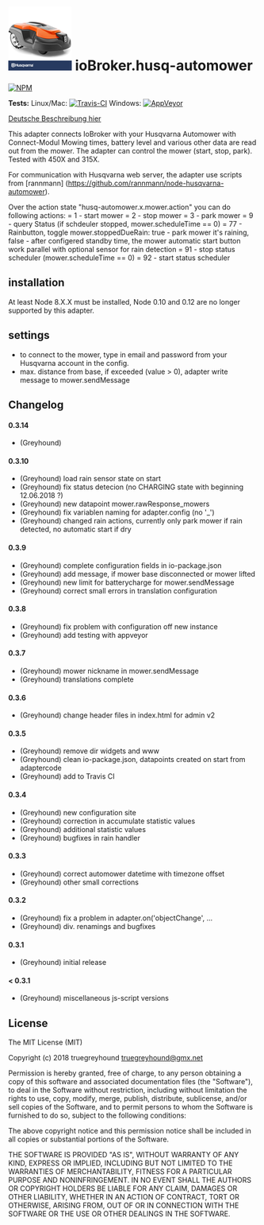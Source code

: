 ![Logo](admin/husq-automower.png)
ioBroker.husq-automower
=============

[![NPM](https://www.npmjs.com/package/iobroker.husq-automower.png?downloads=true)](https://www.npmjs.com/package/iobroker.husq-automower/)

**Tests:** Linux/Mac: [![Travis-CI](https://travis-ci.org/truegreyhound/ioBroker.husq-automower.svg?branch=master)](https://travis-ci.org/truegreyhound/ioBroker.husq-automower)
Windows: [![AppVeyor](https://ci.appveyor.com/project/truegreyhound/iobroker-husq-automower?branch=master&svg=true)](https://ci.appveyor.com/project/truegreyhound/iobroker-husq-automower/)

[Deutsche Beschreibung hier](README_de.md)

This adapter connects IoBroker with your Husqvarna Automower with Connect-Modul
Mowing times, battery level and various other data are read out from the mower.
The adapter can control the mower (start, stop, park).
Tested with 450X and 315X.

For communication with Husqvarna web server, the adapter use scripts from [rannmann] (https://github.com/rannmann/node-husqvarna-automower).

Over the action state "husq-automower.x.mower.action" you can do following actions:
=  1 - start mower
=  2 - stop mower
=  3 - park mower
=  9 - query Status (if schdeuler stopped, mower.scheduleTime == 0)
= 77 - Rainbutton, toggle mower.stoppedDueRain: true - park mower it's raining, false - after configered standby time, the mower automatic start
       button work parallel with optional sensor for rain detection
= 91 - stop status scheduler (mower.scheduleTime == 0)
= 92 - start status scheduler


## installation
At least Node 8.X.X must be installed, Node 0.10 and 0.12 are no longer supported by this adapter.

## settings
- to connect to the mower, type in email and password from your Husqvarna account in the config.
- max. distance from base, if exceeded (value > 0), adapter write message to mower.sendMessage

## Changelog

#### 0.3.14
* (Greyhound) 

#### 0.3.10
* (Greyhound) load rain sensor state on start
* (Greyhound) fix status detecion (no CHARGING state with beginning 12.06.2018 ?)
* (Greyhound) new datapoint mower.rawResponse_mowers
* (Greyhound) fix variablen naming for adapter.config (no '_')
* (Greyhound) changed rain actions, currently only park mower if rain detected, no automatic start if dry
#### 0.3.9
* (Greyhound) complete configuration fields in io-package.json
* (Greyhound) add message, if mower base disconnected or mower lifted
* (Greyhound) new limit for batterycharge for mower.sendMessage
* (Greyhound) correct small errors in translation configuration
#### 0.3.8
* (Greyhound) fix problem with configuration off new instance
* (Greyhound) add testing with appveyor
#### 0.3.7
* (Greyhound) mower nickname in mower.sendMessage
* (Greyhound) translations complete
#### 0.3.6
* (Greyhound) change header files in index.html for admin v2
#### 0.3.5
* (Greyhound) remove dir widgets and www
* (Greyhound) clean io-package.json, datapoints created on start from adaptercode
* (Greyhound) add to Travis CI
#### 0.3.4
* (Greyhound) new configuration site
* (Greyhound) correction in accumulate statistic values
* (Greyhound) additional statistic values
* (Greyhound) bugfixes in rain handler
#### 0.3.3
* (Greyhound) correct automower datetime with timezone offset
* (Greyhound) other small corrections
#### 0.3.2
* (Greyhound) fix a problem in adapter.on('objectChange', ...
* (Greyhound) div. renamings and bugfixes
#### 0.3.1
* (Greyhound) initial release
#### < 0.3.1
* (Greyhound) miscellaneous js-script versions
 
 
## License
The MIT License (MIT)

Copyright (c) 2018 truegreyhound <truegreyhound@gmx.net>

Permission is hereby granted, free of charge, to any person obtaining a copy
of this software and associated documentation files (the "Software"), to deal
in the Software without restriction, including without limitation the rights
to use, copy, modify, merge, publish, distribute, sublicense, and/or sell
copies of the Software, and to permit persons to whom the Software is
furnished to do so, subject to the following conditions:

The above copyright notice and this permission notice shall be included in
all copies or substantial portions of the Software.

THE SOFTWARE IS PROVIDED "AS IS", WITHOUT WARRANTY OF ANY KIND, EXPRESS OR
IMPLIED, INCLUDING BUT NOT LIMITED TO THE WARRANTIES OF MERCHANTABILITY,
FITNESS FOR A PARTICULAR PURPOSE AND NONINFRINGEMENT. IN NO EVENT SHALL THE
AUTHORS OR COPYRIGHT HOLDERS BE LIABLE FOR ANY CLAIM, DAMAGES OR OTHER
LIABILITY, WHETHER IN AN ACTION OF CONTRACT, TORT OR OTHERWISE, ARISING FROM,
OUT OF OR IN CONNECTION WITH THE SOFTWARE OR THE USE OR OTHER DEALINGS IN
THE SOFTWARE.
